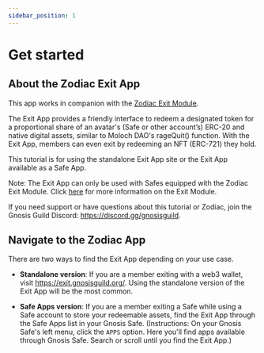 ```yaml
---
sidebar_position: 1
---
```


# Get started

## About the Zodiac Exit App

This app works in companion with the [Zodiac Exit Module](https://gnosis.github.io/zodiac/docs/tutorial-module-exit/get-started).

The Exit App provides a friendly interface to redeem a designated token for a proportional share of an avatar's (Safe or other account’s) ERC-20 and native digital assets, similar to Moloch DAO's rageQuit() function. With the Exit App, members can even exit by redeeming an NFT (ERC-721) they hold.

This tutorial is for using the standalone Exit App site or the Exit App available as a Safe App.

Note: The Exit App can only be used with Safes equipped with the Zodiac Exit Module. Click [here](https://gnosis.github.io/zodiac/docs/tutorial-module-exit/get-started) for more information on the Exit Module.

If you need support or have questions about this tutorial or Zodiac, join the Gnosis Guild Discord: https://discord.gg/gnosisguild.


## Navigate to the Zodiac App

There are two ways to find the Exit App depending on your use case.

* **Standalone version**: If you are a member exiting with a web3 wallet, visit https://exit.gnosisguild.org/. Using the standalone version of the Exit App will be the most common.

* **Safe Apps version**: If you are a member exiting a Safe while using a Safe account to store your redeemable assets, find the Exit App through the Safe Apps list in your Gnosis Safe. (Instructions: On your Gnosis Safe's left menu, click the <code>APPS</code> option. Here you'll find apps available through Gnosis Safe. Search or scroll until you find the Exit App.)
